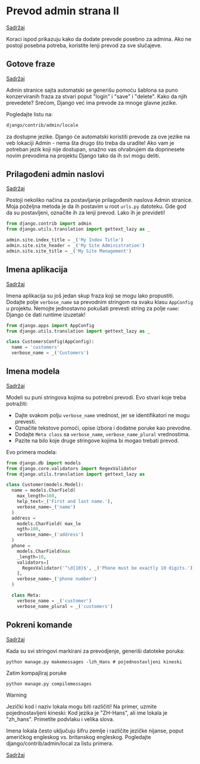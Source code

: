 
# Prevod admin strana II

[Sadržaj](00_sadrzaj.md)

Koraci ispod prikazuju kako da dodate prevode posebno za admina. Ako ne postoji posebna potreba, koristite lenji prevod za sve slučajeve.

## Gotove fraze

[Sadržaj](00_sadrzaj.md)

Admin stranice sajta automatski se generišu pomoću šablona sa puno konzerviranih fraza za stvari poput "login" i "save" i "delete". Kako da njih prevedete? Srećom, Django već ima prevode za mnoge glavne jezike.

Pogledajte listu na:

```html
django/contrib/admin/locale
```

za dostupne jezike. Django će automatski koristiti prevode za ove jezike na veb lokaciji Admin - nema šta drugo što treba da uradite! Ako vam je potreban jezik koji nije dostupan, snažno vas ohrabrujem da doprinesete novim prevodima na projektu Django tako da ih svi mogu deliti.

## Prilagođeni admin naslovi

[Sadržaj](00_sadrzaj.md)

Postoji nekoliko načina za postavljanje prilagođenih naslova Admin stranice. Moja poželjna metoda je da ih postavim u root `urls.py` datoteku. Gde god da su postavljeni, označite ih za lenji prevod. Lako ih je prevideti!

```py
from django.contrib import admin
from django.utils.translation import gettext_lazy as _

admin.site.index_title = _('My Index Title')
admin.site.site_header = _('My Site Administration')
admin.site.site_title = _('My Site Management')
```

## Imena aplikacija

[Sadržaj](00_sadrzaj.md)

Imena aplikacija su još jedan skup fraza koji se mogu lako propustiti. Dodajte polje `verbose_name` sa prevodnim stringom na svaku klasu `AppConfig` u projektu. Nemojte jednostavno pokušati prevesti string za polje `name`: Django će dati runtime izuzetak!

```py
from django.apps import AppConfig
from django.utils.translation import gettext_lazy as _

class CustomersConfig(AppConfig):
  name = 'customers'
  verbose_name = _('Customers')
  ```

## Imena modela

[Sadržaj](00_sadrzaj.md)

Modeli su puni stringova kojima su potrebni prevodi. Evo stvari koje treba potražiti:

- Dajte svakom polju `verbose_name` vrednost, jer se identifikatori ne mogu prevesti.
- Označite tekstove pomoći, opise izbora i dodatne poruke kao prevodne.
- Dodajte `Meta class` sa `verbose_name`, `verbose_name_plural` vrednostima.
- Pazite na bilo koje druge stringove kojima bi mogao trebati prevod.

Evo primera modela:

```py
from django.db import models
from django.core.validators import RegexValidator
from django.utils.translation import gettext_lazy as

class Customer(models.Model):
  name = models.CharField(
    max_length=100,
    help_text=_('First and last name.'),
    verbose_name=_('name')
  )
  address =
    models.CharField( max_le
    ngth=100,
    verbose_name=_('address')
  )
  phone =
    models.CharField(max
    _length=10,
    validators=[
      RegexValidator('^\d{10}$', _('Phone must be exactly 10 digits.'))
    ],
    verbose_name=_('phone number')
  )

  class Meta:
    verbose_name = _('customer')
    verbose_name_plural = _('customers')
```

## Pokreni komande

[Sadržaj](00_sadrzaj.md)

Kada su svi stringovi markirani za prevodjenje, generiši datoteke poruka:

```shell
python manage.py makemessages -lzh_Hans # pojednostavljeni kineski
```

Zatim kompajliraj poruke

```shell
python manage.py compilemessages
```

> [!Warning]
>
> Jezički kod i naziv lokala mogu biti različiti! Na primer, uzmite pojednostavljeni kineski: Kod jezika je "ZH-Hans", ali ime lokala je "zh_hans". Primetite podvlaku i velika slova.
>
> Imena lokala često uključuju šifru zemlje i različite jezičke nijanse, poput američkog engleskog vs. britanskog engleskog. Pogledajte django/contrib/admin/local za listu primera.

[Sadržaj](00_sadrzaj.md)
